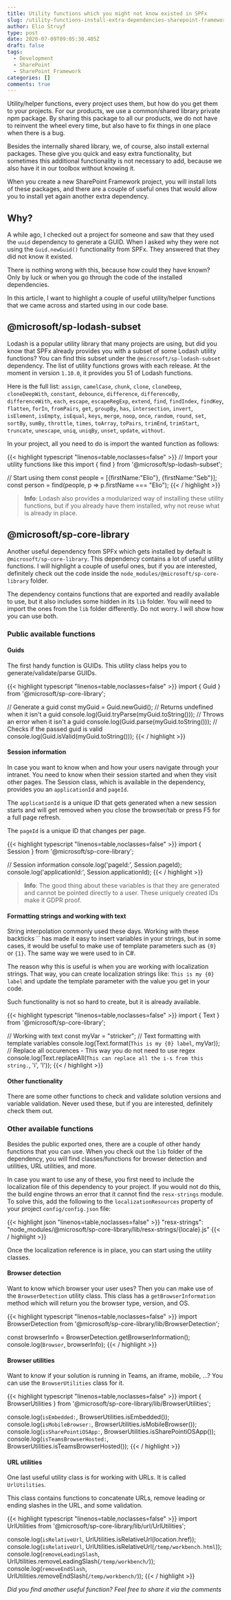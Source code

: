 ```yaml
---
title: Utility functions which you might not know existed in SPFx
slug: /utility-functions-install-extra-dependencies-sharepoint-framework/
author: Elio Struyf
type: post
date: 2020-07-09T09:05:30.405Z
draft: false
tags:
  - Development
  - SharePoint
  - SharePoint Framework
categories: []
comments: true
---
```


Utility/helper functions, every project uses them, but how do you get them to your projects. For our products, we use a common/shared library private npm package. By sharing this package to all our products, we do not have to reinvent the wheel every time, but also have to fix things in one place when there is a bug. 

Besides the internally shared library, we, of course, also install external packages. These give you quick and easy extra functionality, but sometimes this additional functionality is not necessary to add, because we also have it in our toolbox without knowing it.

When you create a new SharePoint Framework project, you will install lots of these packages, and there are a couple of useful ones that would allow you to install yet again another extra dependency.

## Why?

A while ago, I checked out a project for someone and saw that they used the `uuid` dependency to generate a GUID. When I asked why they were not using the `Guid.newGuid()` functionality from SPFx. They answered that they did not know it existed.

There is nothing wrong with this, because how could they have known? Only by luck or when you go through the code of the installed dependencies.

In this article, I want to highlight a couple of useful utility/helper functions that we came across and started using in our code base.

## @microsoft/sp-lodash-subset

Lodash is a popular utility library that many projects are using, but did you know that SPFx already provides you with a subset of some Lodash utility functions? You can find this subset under the `@microsoft/sp-lodash-subset` dependency. The list of utility functions grows with each release. At the moment in version `1.10.0`, it provides you 51 of Lodash functions.

Here is the full list: `assign`, `camelCase`, `chunk`, `clone`, `cloneDeep`, `cloneDeepWith`, `constant`, `debounce`, `difference`, `differenceBy`, `differenceWith`, `each`, `escape`, `escapeRegExp`, `extend`, `find`, `findIndex`, `findKey`, `flatten`, `forIn`, `fromPairs`, `get`, `groupBy`, `has`, `intersection`, `invert`, `isElement`, `isEmpty`, `isEqual`, `keys`, `merge`, `noop`, `once`, `random`, `round`, `set`, `sortBy`, `sumBy`, `throttle`, `times`, `toArray`, `toPairs`, `trimEnd`, `trimStart`, `truncate`, `unescape`, `uniq`, `uniqBy`, `unset`, `update`, `without`.

In your project, all you need to do is import the wanted function as follows:

{{< highlight typescript "linenos=table,noclasses=false" >}}
// Import your utility functions like this
import { find } from '@microsoft/sp-lodash-subset';

// Start using them
const people = [{firstName:"Elio"}, {firstName:"Seb"}];
const person = find(people, p => p.firstName === "Elio");
{{< / highlight >}}

> **Info**: Lodash also provides a modularized way of installing these utility functions, but if you already have them installed, why not reuse what is already in place.  

## @microsoft/sp-core-library

Another useful dependency from SPFx which gets installed by default is `@microsoft/sp-core-library`. This dependency contains a lot of useful utility functions. I will highlight a couple of useful ones, but if you are interested, definitely check out the code inside the `node_modules/@microsoft/sp-core-library` folder.

The dependency contains functions that are exported and readily available to use, but it also includes some hidden in its `lib` folder. You will need to import the ones from the `lib` folder differently. Do not worry. I will show how you can use both.

### Public available functions

#### Guids

The first handy function is GUIDs. This utility class helps you to generate/validate/parse GUIDs. 

{{< highlight typescript "linenos=table,noclasses=false" >}}
import { Guid } from '@microsoft/sp-core-library';

// Generate a guid
const myGuid = Guid.newGuid();
// Returns undefined when it isn't a guid
console.log(Guid.tryParse(myGuid.toString()));
// Throws an error when it isn't a guid
console.log(Guid.parse(myGuid.toString()));
// Checks if the passed guid is valid
console.log(Guid.isValid(myGuid.toString()));
{{< / highlight >}}

#### Session information

In case you want to know when and how your users navigate through your intranet. You need to know when their session started and when they visit other pages. The Session class, which is available in the dependency, provides you an `applicationId` and `pageId`.

The `applicationId` is a unique ID that gets generated when a new session starts and will get removed when you close the browser/tab or press F5 for a full page refresh.

The `pageId` is a unique ID that changes per page.

{{< highlight typescript "linenos=table,noclasses=false" >}}
import { Session } from '@microsoft/sp-core-library';

// Session information
console.log('pageId:', Session.pageId);
console.log('applicationId:', Session.applicationId);
{{< / highlight >}}

> **Info**: The good thing about these variables is that they are generated and cannot be pointed directly to a user. These uniquely created IDs make it GDPR proof.

#### Formatting strings and working with text

String interpolation commonly used these days. Working with these backticks \`\` has made it easy to insert variables in your strings, but in some cases, it would be useful to make use of template parameters such as `{0}` or `{1}`. The same way we were used to in C#.

The reason why this is useful is when you are working with localization strings. That way, you can create localization strings like: `This is my {0} label` and update the template parameter with the value you get in your code.

Such functionality is not so hard to create, but it is already available.

{{< highlight typescript "linenos=table,noclasses=false" >}}
import { Text } from '@microsoft/sp-core-library';

// Working with text
const myVar = "stricker";
// Text formatting with template variables
console.log(Text.format(`This is my {0} label`, myVar));
// Replace all occurences - This way you do not need to use regex
console.log(Text.replaceAll(`This can replace all the i-s from this string.`, 'i', 'I'));
{{< / highlight >}}

#### Other functionality

There are some other functions to check and validate solution versions and variable validation. Never used these, but if you are interested, definitely check them out.

### Other available functions

Besides the public exported ones, there are a couple of other handy functions that you can use. When you check out the `lib` folder of the dependency, you will find classes/functions for browser detection and utilities, URL utilities, and more.

In case you want to use any of these, you first need to include the localization file of this dependency to your project. If you would not do this, the build engine throws an error that it cannot find the `resx-strings` module. To solve this, add the following to the `localizationResources` property of your project `config/config.json` file:

{{< highlight json "linenos=table,noclasses=false" >}}
"resx-strings": "node_modules/@microsoft/sp-core-library/lib/resx-strings/{locale}.js"
{{< / highlight >}}

Once the localization reference is in place, you can start using the utility classes.

#### Browser detection

Want to know which browser your user uses? Then you can make use of the `BrowserDetection` utility class. This class has a `getBrowserInformation` method which will return you the browser type, version, and OS.

{{< highlight typescript "linenos=table,noclasses=false" >}}
import BrowserDetection from '@microsoft/sp-core-library/lib/BrowserDetection';

const browserInfo = BrowserDetection.getBrowserInformation();
console.log(`Browser`, browserInfo);
{{< / highlight >}}

#### Browser utilities

Want to know if your solution is running in Teams, an iframe, mobile, ...? You can use the `BrowserUtilities` class for it.

{{< highlight typescript "linenos=table,noclasses=false" >}}
import { BrowserUtilities } from '@microsoft/sp-core-library/lib/BrowserUtilities';

console.log(`isEmbedded:`, BrowserUtilities.isEmbedded());
console.log(`isMobileBrowser:`, BrowserUtilities.isMobileBrowser());
console.log(`isSharePointiOSApp:`, BrowserUtilities.isSharePointiOSApp());
console.log(`isTeamsBrowserHosted:`, BrowserUtilities.isTeamsBrowserHosted());
{{< / highlight >}}

#### URL utilities

One last useful utility class is for working with URLs. It is called `UrlUtilities`.

This class contains functions to concatenate URLs, remove leading or ending slashes in the URL, and some validation.

{{< highlight typescript "linenos=table,noclasses=false" >}}
import UrlUtilities from '@microsoft/sp-core-library/lib/url/UrlUtilities';

console.log(`isRelativeUrl`, UrlUtilities.isRelativeUrl(location.href));
console.log(`isRelativeUrl`, UrlUtilities.isRelativeUrl(`/temp/workbench.html`));
console.log(`removeLeadingSlash`, UrlUtilities.removeLeadingSlash(`/temp/workbench/`));
console.log(`removeEndSlash`, UrlUtilities.removeEndSlash(`/temp/workbench/`));
{{< / highlight >}}

*Did you find another useful function? Feel free to share it via the comments*
